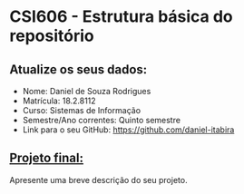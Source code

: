 # **CSI606 - Estrutura básica do repositório**

## Atualize os seus dados:

- Nome: Daniel de Souza Rodrigues 
- Matrícula: 18.2.8112
- Curso: Sistemas de Informação
- Semestre/Ano correntes: Quinto semestre 
- Link para o seu GitHub: https://github.com/daniel-itabira

## [Projeto final:](./Projeto/README.md) 

Apresente uma breve descrição do seu projeto.


